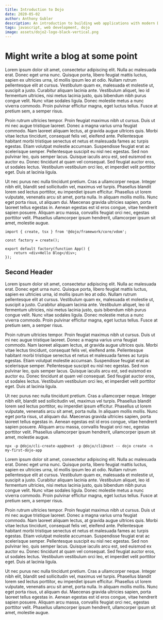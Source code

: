 ```yaml
---
title: Introduction to Dojo
date: 2020-05-02
author: Anthony Gubler
description: An introduction to building web applications with modern Dojo
tags: javascript, web development, dojo
image: assets/dojo2-logo-black-vertical.png
---
```


# Might write a blog at some point

Lorem ipsum dolor sit amet, consectetur adipiscing elit. Nulla ac malesuada erat. Donec eget urna nunc. Quisque porta, libero feugiat mattis luctus, sapien ex ultricies urna, id mollis ipsum leo at odio. Nullam rutrum pellentesque elit at cursus. Vestibulum quam ex, malesuada et molestie ut, suscipit a justo. Curabitur aliquam lacinia ante. Vestibulum aliquet, leo id fermentum ultricies, nisi metus lacinia justo, quis bibendum nibh purus congue velit. Nunc vitae sodales ligula. Donec molestie metus a nunc viverra commodo. Proin pulvinar efficitur magna, eget luctus tellus. Fusce at pretium sem, a semper risus.

Proin rutrum ultricies tempor. Proin feugiat maximus nibh ut cursus. Duis ut mi nec augue tristique laoreet. Donec a magna varius urna feugiat commodo. Nam laoreet aliquam lectus, at gravida augue ultrices quis. Morbi vitae lectus tincidunt, consequat felis vel, eleifend ante. Pellentesque habitant morbi tristique senectus et netus et malesuada fames ac turpis egestas. Etiam volutpat molestie accumsan. Suspendisse feugiat erat ac scelerisque semper. Pellentesque suscipit eu nisl nec egestas. Sed non pulvinar leo, quis semper lacus. Quisque iaculis arcu est, sed euismod ex auctor eu. Donec tincidunt at quam vel consequat. Sed feugiat auctor eros, ut sodales lectus. Vestibulum vestibulum orci leo, et imperdiet velit porttitor eget. Duis at lacinia ligula.

Ut nec purus nec nulla tincidunt pretium. Cras a ullamcorper neque. Integer nibh elit, blandit sed sollicitudin vel, maximus vel turpis. Phasellus blandit lorem sed lectus porttitor, eu imperdiet ipsum efficitur. Phasellus ut lorem vulputate, venenatis arcu sit amet, porta nulla. In aliquam mollis mollis. Nunc eget porta risus, ut aliquam dui. Maecenas gravida ultricies sapien, porta laoreet tellus egestas in. Aenean egestas est id eros congue, vitae hendrerit sapien posuere. Aliquam arcu massa, convallis feugiat orci nec, egestas porttitor velit. Phasellus ullamcorper ipsum hendrerit, ullamcorper ipsum sit amet, molestie augue.

```tsx
import { create, tsx } from '@dojo/framework/core/vdom';

const factory = create();

export default factory(function App() {
	return <div>Hello Blog</div>;
});
```

## Second Header

Lorem ipsum dolor sit amet, consectetur adipiscing elit. Nulla ac malesuada erat. Donec eget urna nunc. Quisque porta, libero feugiat mattis luctus, sapien ex ultricies urna, id mollis ipsum leo at odio. Nullam rutrum pellentesque elit at cursus. Vestibulum quam ex, malesuada et molestie ut, suscipit a justo. Curabitur aliquam lacinia ante. Vestibulum aliquet, leo id fermentum ultricies, nisi metus lacinia justo, quis bibendum nibh purus congue velit. Nunc vitae sodales ligula. Donec molestie metus a nunc viverra commodo. Proin pulvinar efficitur magna, eget luctus tellus. Fusce at pretium sem, a semper risus.

Proin rutrum ultricies tempor. Proin feugiat maximus nibh ut cursus. Duis ut mi nec augue tristique laoreet. Donec a magna varius urna feugiat commodo. Nam laoreet aliquam lectus, at gravida augue ultrices quis. Morbi vitae lectus tincidunt, consequat felis vel, eleifend ante. Pellentesque habitant morbi tristique senectus et netus et malesuada fames ac turpis egestas. Etiam volutpat molestie accumsan. Suspendisse feugiat erat ac scelerisque semper. Pellentesque suscipit eu nisl nec egestas. Sed non pulvinar leo, quis semper lacus. Quisque iaculis arcu est, sed euismod ex auctor eu. Donec tincidunt at quam vel consequat. Sed feugiat auctor eros, ut sodales lectus. Vestibulum vestibulum orci leo, et imperdiet velit porttitor eget. Duis at lacinia ligula.

Ut nec purus nec nulla tincidunt pretium. Cras a ullamcorper neque. Integer nibh elit, blandit sed sollicitudin vel, maximus vel turpis. Phasellus blandit lorem sed lectus porttitor, eu imperdiet ipsum efficitur. Phasellus ut lorem vulputate, venenatis arcu sit amet, porta nulla. In aliquam mollis mollis. Nunc eget porta risus, ut aliquam dui. Maecenas gravida ultricies sapien, porta laoreet tellus egestas in. Aenean egestas est id eros congue, vitae hendrerit sapien posuere. Aliquam arcu massa, convallis feugiat orci nec, egestas porttitor velit. Phasellus ullamcorper ipsum hendrerit, ullamcorper ipsum sit amet, molestie augue.

```shell
npx -p @dojo/cli-create-app@next -p @dojo/cli@next -- dojo create -n my-first-dojo-app
```

Lorem ipsum dolor sit amet, consectetur adipiscing elit. Nulla ac malesuada erat. Donec eget urna nunc. Quisque porta, libero feugiat mattis luctus, sapien ex ultricies urna, id mollis ipsum leo at odio. Nullam rutrum pellentesque elit at cursus. Vestibulum quam ex, malesuada et molestie ut, suscipit a justo. Curabitur aliquam lacinia ante. Vestibulum aliquet, leo id fermentum ultricies, nisi metus lacinia justo, quis bibendum nibh purus congue velit. Nunc vitae sodales ligula. Donec molestie metus a nunc viverra commodo. Proin pulvinar efficitur magna, eget luctus tellus. Fusce at pretium sem, a semper risus.

Proin rutrum ultricies tempor. Proin feugiat maximus nibh ut cursus. Duis ut mi nec augue tristique laoreet. Donec a magna varius urna feugiat commodo. Nam laoreet aliquam lectus, at gravida augue ultrices quis. Morbi vitae lectus tincidunt, consequat felis vel, eleifend ante. Pellentesque habitant morbi tristique senectus et netus et malesuada fames ac turpis egestas. Etiam volutpat molestie accumsan. Suspendisse feugiat erat ac scelerisque semper. Pellentesque suscipit eu nisl nec egestas. Sed non pulvinar leo, quis semper lacus. Quisque iaculis arcu est, sed euismod ex auctor eu. Donec tincidunt at quam vel consequat. Sed feugiat auctor eros, ut sodales lectus. Vestibulum vestibulum orci leo, et imperdiet velit porttitor eget. Duis at lacinia ligula.

Ut nec purus nec nulla tincidunt pretium. Cras a ullamcorper neque. Integer nibh elit, blandit sed sollicitudin vel, maximus vel turpis. Phasellus blandit lorem sed lectus porttitor, eu imperdiet ipsum efficitur. Phasellus ut lorem vulputate, venenatis arcu sit amet, porta nulla. In aliquam mollis mollis. Nunc eget porta risus, ut aliquam dui. Maecenas gravida ultricies sapien, porta laoreet tellus egestas in. Aenean egestas est id eros congue, vitae hendrerit sapien posuere. Aliquam arcu massa, convallis feugiat orci nec, egestas porttitor velit. Phasellus ullamcorper ipsum hendrerit, ullamcorper ipsum sit amet, molestie augue.

